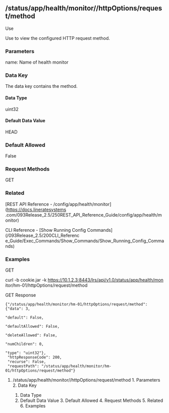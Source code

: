 ## /status/app/health/monitor/<name>/httpOptions/request/method

Use

Use to view the configured HTTP request method.

### Parameters

name: Name of health monitor

### Data Key

The data key contains the method.

#### Data Type

uint32

#### Default Data Value

HEAD

### Default Allowed

False

### Request Methods

GET

### Related

[REST API Reference - /config/app/health/monitor](https://docs.lineratesystems
.com/093Release_2.5/250REST_API_Reference_Guide/config/app/health/monitor)

CLI Reference - [Show Running Config Commands](/093Release_2.5/200CLI_Referenc
e_Guide/Exec_Commands/Show_Commands/Show_Running_Config_Commands)

### Examples

GET

curl -b cookie.jar -k https://10.1.2.3:8443/lrs/api/v1.0/status/app/health/mon
itor/hm-01/httpOptions/request/method

GET Response

    
    
    {"/status/app/health/monitor/hm-01/httpOptions/request/method": {"data": 3,
                                                                      "default": False,
                                                                      "defaultAllowed": False,
                                                                      "deleteAllowed": False,
                                                                      "numChildren": 0,
                                                                      "type": "uint32"},
     "httpResponseCode": 200,
     "recurse": False,
     "requestPath": "/status/app/health/monitor/hm-01/httpOptions/request/method"}
    

  1. /status/app/health/monitor/<name>/httpOptions/request/method
    1. Parameters
    2. Data Key
      1. Data Type
      2. Default Data Value
    3. Default Allowed
    4. Request Methods
    5. Related
    6. Examples

